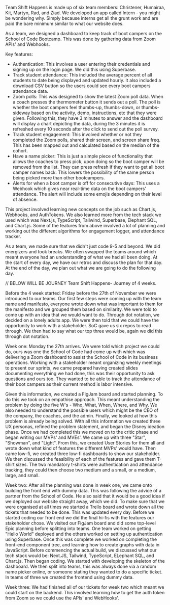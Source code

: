 Team Shift Happens is made up of six team members: Christener, Humairaa, Kit, Martyn, Rad, and Ziad. 
We developed an app called Intern - you might be wondering why. Simply because interns get all the grunt work and are paid the bare minimum similar to what our website does.

As a team, we designed a dashboard to keep track of boot campers on the School of Code Bootcamp. This was done by gathering data from Zoom APIs' and Webhooks. 

Key features:
- Authentication:
    This involves a user entering their credentials and signing up on the login page. We did this using Superbase.
- Track student attendance:
    This included the average percent of all students to date being displayed and updated hourly. It also included a download CSV button so the users could see         every boot campers attendance data.
- Zoom polls:
    This was designed to show the latest Zoom poll data. When a coach presses the thermometer button it sends out a poll. The poll is whether the boot campers feel 
    thumbs-up, thumbs-down, or thumbs-sideway based on the activity, demo, instructions, etc that they were given. Following this, they have 3 minutes to answer 
    and the dashboard will display a chart depicting the data, during the 3 minutes it is refreshed every 10 seconds after the click to send out the poll survey.
- Track student engagement:
    This involved whether or not they completed the Zoom polls, shared their screen, and screen share freq. This has been mapped out and calculated based on the median of the cohort. 
- Have a name picker:
    This is just a simple piece of functionality that allows the coaches to press pick, upon doing so the boot camper will be removed from the list. They can press 
    refresh if they want to get all boot camper names back. This lowers the possibility of the same person being picked more than other bootcampers.
- Alerts for when a boot camper is off for consecutive days:
    This uses a Webhook which gives near real-time data on the boot campers' attendance. The alert will include some emojis depending on their level of absence.

This project involved learning new concepts on the job such as Chart.js, Webhooks, and AuthTokens. We also learned more from the tech stack we used which was Next.js, TypeScript, Tailwind, Superbase, Elephant SQL, and Chart.js. Some of the features from above involved a lot of planning and working out the different algorithms for engagement logger, and attendance tracker. 

As a team, we made sure that we didn't just code 9-5 and beyond. We did energizers and took breaks. We often swapped the teams around which meant everyone had an understanding of what we had all been doing. At the start of every day, we have our retros and discuss the plan for that day. At the end of the day, we plan out what we are going to do the following day. 

// BELOW WILL BE JOURNEY
Team Shift Happens- Journey of 4 weeks.

Before the 4 week started:
Friday before the 27th of November we were introduced to our teams. Our first few steps were coming up with the team name and manifesto, everyone wrote down what was important to them for the manifesto and we grouped them based on similarity. We were told to come up with an idea that we would want to do. Through dot notation, we decided on a lonely adults app. We were then told that we could have the opportunity to work with a stakeholder. SoC gave us six repos to read through. We then had to say what our top three would be, again we did this through dot notation. 

Week one:
Monday the 27th arrives. We were told which project we could do, ours was one the School of Code had come up with which was delivering a Zoom dashboard to assist the School of Code in its business operations. Working with a stakeholder meant organizing weekly meetings to present our sprints, we came prepared having created slides documenting everything we had done, this was their opportunity to ask questions and ours too.  They wanted to be able to track the attendance of their boot campers as their current method is labor intensive.

Given this information, we created a FigJam board and started planning. To do this we took on an empathise approach. This meant understanding the problem by doing the five W's - Who, What, When, Where, and Why. We also needed to understand the possible users which might be the CEO of the company, the coaches, and the admin. Finally, we looked at how this problem is already being solved. With all this information we created three UX personas, refined the problem statement, and began the Disney ideation phase. Once we had completed this we moved on to the critic phase and began writing our MVPs' and MVEs'. We came up with three "Star", "Showman", and "Light". From this, we created User Stories for them all and wrote down what kind of features the different MVPs' would have. Then came low-fi, we created three low-fi dashboards to show our stakeholder. We then discussed the feasibility of each of the features and gave them T-shirt sizes. The two mandatory t-shirts were authentication and attendance tracking, they could then choose two medium and a small, or a medium, large, and small. 

Week two:
After all the planning was done in week one, we came onto building the front end with dummy data. This was following the advice of a partner from the School of Code. He also said that it would be a good idea if we deployed our website straight away, which we did. To make sure that we were organised at all times we started a Trello board and wrote down all the tickets that needed to be done. This was updated every day. Before we started coding our front end we did the final hi-fis with the features our stakeholder chose. We visited our FigJam board and did some top-level Epic planning before splitting into teams. One team worked on getting "Hello World" deployed and the others worked on setting up authentication using Superbase. Once this was complete we worked on completing the front-end component tree, and learning how to create graphs with data in JavaScript. Before commencing the actual build, we discussed what our tech stack would be: Next.JS, Tailwind, TypeScript, ELephant SQL, and Chart.js. Then began coding. We started with developing the skeleton of the dashboard. We then split into teams, this was always done via a random name picker online, or someone stating they wanted to do a specific ticket. In teams of three we created the frontend using dummy data.

Week three:
We had finished all of our tickets for week two which meant we could start on the backend. This involved learning how to get the auth token from Zoom so we could use the APIs' and WebHooks'.
